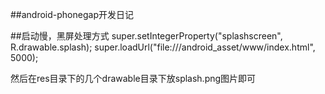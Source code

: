##android-phonegap开发日记


##启动慢，黑屏处理方式
	super.setIntegerProperty("splashscreen", R.drawable.splash);
	super.loadUrl("file:///android_asset/www/index.html", 5000);

然后在res目录下的几个drawable目录下放splash.png图片即可
